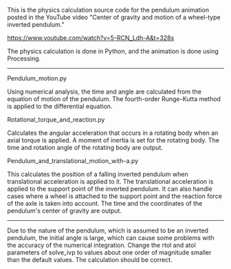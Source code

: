 This is the physics calculation source code for the pendulum animation posted
 in the YouTube video "Center of gravity and motion of a wheel-type inverted pendulum."
 
 https://www.youtube.com/watch?v=5-RCN_Ldh-A&t=328s
 
The physics calculation is done in Python, and the animation is done using Processing.

*********************************************************
Pendulum_motion.py

Using numerical analysis, the time and angle are calculated from the equation
 of motion of the pendulum. The fourth-order Runge-Kutta method is applied
 to the differential equation.


Rotational_torque_and_reaction.py

Calculates the angular acceleration that occurs in a rotating body when an axial
 torque is applied. A moment of inertia is set for the rotating body.
The time and rotation angle of the rotating body are output.


Pendulum_and_translational_motion_with-a.py

This calculates the position of a falling inverted pendulum when translational
 acceleration is applied to it. The translational acceleration is applied to the
 support point of the inverted pendulum.
It can also handle cases where a wheel is attached to the support point
 and the reaction force of the axle is taken into account.
The time and the coordinates of the pendulum's center of gravity are output.


*********************************************************
Due to the nature of the pendulum, which is assumed to be an inverted pendulum,
 the initial angle is large, which can cause some problems with the accuracy of the
 numerical integration.
Change the rtol and atol parameters of solve_ivp to values ​​about one order of
 magnitude smaller than the default values. The calculation should be correct.
